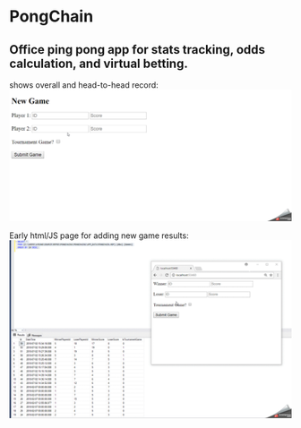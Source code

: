 # PongChain
## Office ping pong app for stats tracking, odds calculation, and virtual betting.

shows overall and head-to-head record:
![](2.gif)

Early html/JS page for adding new game results:
![](earlyGameResults.gif)
